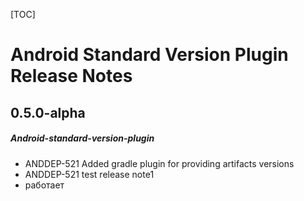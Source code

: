 [TOC]
# Android Standard Version Plugin Release Notes
## 0.5.0-alpha
##### Android-standard-version-plugin
* ANDDEP-521 Added gradle plugin for providing artifacts versions 
* ANDDEP-521 test release note1
* работает
